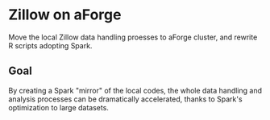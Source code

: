 # Zillow on aForge

Move the local Zillow data handling proesses to aForge cluster, and rewrite R scripts adopting Spark.

## Goal

By creating a Spark "mirror" of the local codes, the whole data handling and analysis processes can be dramatically accelerated, thanks to Spark's optimization to large datasets.

